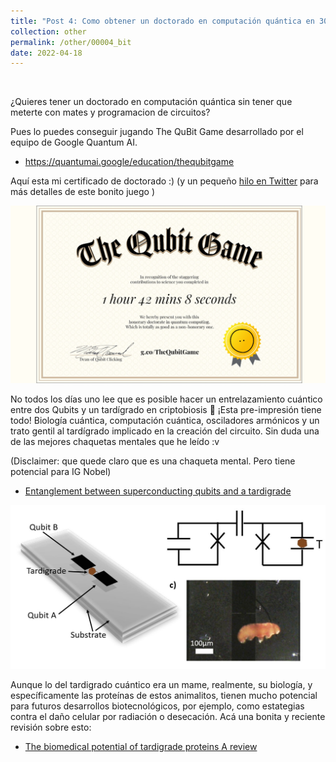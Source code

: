 ```yaml
---
title: "Post 4: Como obtener un doctorado en computación quántica en 30 minutos o menos ⚛️"
collection: other
permalink: /other/00004_bit
date: 2022-04-18
---
```


&nbsp;

¿Quieres tener un doctorado en computación quántica sin tener que meterte con mates y programacion de circuitos? 

Pues lo puedes conseguir jugando The QuBit Game desarrollado por el equipo de Google Quantum AI. 
* <https://quantumai.google/education/thequbitgame>

Aquí esta mi certificado de doctorado :) (y un pequeño [hilo en Twitter](https://twitter.com/miangoar/status/1516098332153851924) para más detalles de este bonito juego )

![img](/images/general/00004_1.jpg)


No todos los días uno lee que es posible hacer un entrelazamiento cuántico entre dos Qubits y un tardígrado en criptobiosis 🧐 
¡Esta pre-impresión tiene todo! Biología cuántica, computación cuántica, osciladores armónicos y un trato gentil al tardígrado implicado en la creación del circuito. Sin duda una de las mejores chaquetas mentales que he leído :v  

(Disclaimer: que quede claro que es una chaqueta mental. Pero tiene potencial para IG Nobel) 
* [Entanglement between superconducting qubits and a tardigrade](https://arxiv.org/abs/2112.07978)

![img](/images/general/00004_2.jpg)

Aunque lo del tardigrado cuántico era un mame, realmente, su biología, y específicamente las proteínas de estos animalitos, tienen mucho potencial para futuros desarrollos biotecnológicos, por ejemplo, como estategias contra el daño celular por radiación o desecación. Acá una bonita y reciente revisión sobre esto:  
* [The biomedical potential of tardigrade proteins  A review](https://www.sciencedirect.com/science/article/pii/S0753332222014524)
